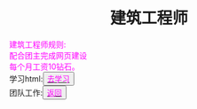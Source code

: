 <html>
	<head>
		<title>banzhuan</title>
		<style type="text/css">
		<!--
			.purple{color:#FF00FF}
		-->
      		</style>
	</head>
	<body>
		<h1><center>建筑工程师</center></h1>
    <div>
      <span class="purple">
        建筑工程师规则:<br>
        配合团主完成网页建设<br>
        每个月工资10钻石。<br>
      </span>
    </div>
	</body>
	<div>学习html:<button title="hello"><a href="https://www.w3school.com.cn/html/index.asp"><span class="purple">去学习</span></a></button></div>
	<div>团队工作:<button title="back"><a href="https://zhouningyuan1234.github.io/yyy-Team-work/"><span class="purple">返回</span></a></button></div>
</html>
